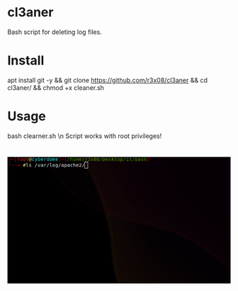 # cl3aner
Bash script for deleting log files.
# Install 
apt install git -y && git clone https://github.com/r3x08/cl3aner && cd cl3aner/ && chmod +x cleaner.sh
# Usage
bash clearner.sh \n Script works with root privileges!
# ![screen-gif](./result.gif)
